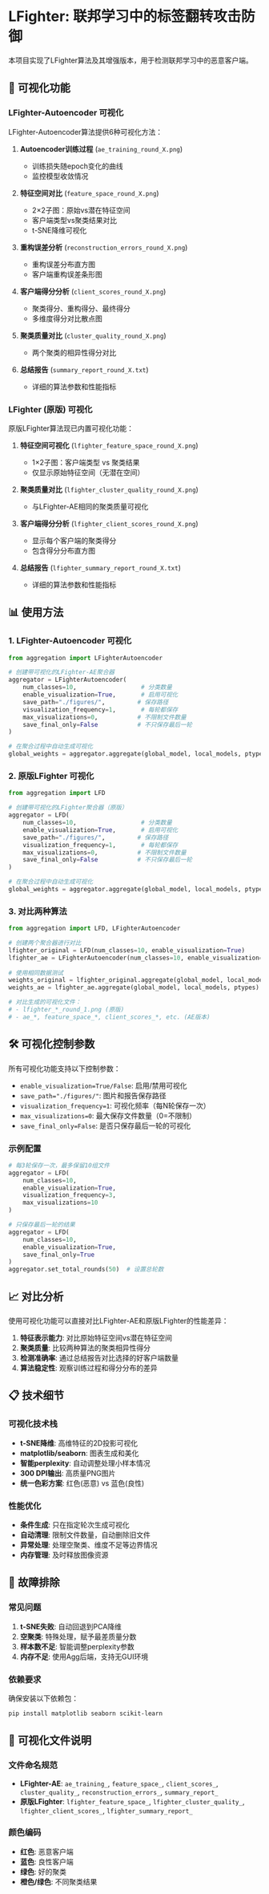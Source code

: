 # LFighter: 联邦学习中的标签翻转攻击防御

本项目实现了LFighter算法及其增强版本，用于检测联邦学习中的恶意客户端。

## 🎯 可视化功能

### LFighter-Autoencoder 可视化

LFighter-Autoencoder算法提供6种可视化方法：

1. **Autoencoder训练过程** (`ae_training_round_X.png`)
   - 训练损失随epoch变化的曲线
   - 监控模型收敛情况

2. **特征空间对比** (`feature_space_round_X.png`)
   - 2×2子图：原始vs潜在特征空间
   - 客户端类型vs聚类结果对比
   - t-SNE降维可视化

3. **重构误差分析** (`reconstruction_errors_round_X.png`)
   - 重构误差分布直方图
   - 客户端重构误差条形图

4. **客户端得分分析** (`client_scores_round_X.png`)
   - 聚类得分、重构得分、最终得分
   - 多维度得分对比散点图

5. **聚类质量对比** (`cluster_quality_round_X.png`)
   - 两个聚类的相异性得分对比

6. **总结报告** (`summary_report_round_X.txt`)
   - 详细的算法参数和性能指标

### LFighter (原版) 可视化

原版LFighter算法现已内置可视化功能：

1. **特征空间可视化** (`lfighter_feature_space_round_X.png`)
   - 1×2子图：客户端类型 vs 聚类结果
   - 仅显示原始特征空间（无潜在空间）

2. **聚类质量对比** (`lfighter_cluster_quality_round_X.png`)
   - 与LFighter-AE相同的聚类质量可视化

3. **客户端得分分析** (`lfighter_client_scores_round_X.png`)
   - 显示每个客户端的聚类得分
   - 包含得分分布直方图

4. **总结报告** (`lfighter_summary_report_round_X.txt`)
   - 详细的算法参数和性能指标

## 📊 使用方法

### 1. LFighter-Autoencoder 可视化

```python
from aggregation import LFighterAutoencoder

# 创建带可视化的LFighter-AE聚合器
aggregator = LFighterAutoencoder(
    num_classes=10,                  # 分类数量
    enable_visualization=True,       # 启用可视化
    save_path="./figures/",         # 保存路径
    visualization_frequency=1,       # 每轮都保存
    max_visualizations=0,           # 不限制文件数量
    save_final_only=False           # 不只保存最后一轮
)

# 在聚合过程中自动生成可视化
global_weights = aggregator.aggregate(global_model, local_models, ptypes)
```

### 2. 原版LFighter 可视化

```python
from aggregation import LFD

# 创建带可视化的LFighter聚合器（原版）
aggregator = LFD(
    num_classes=10,                  # 分类数量
    enable_visualization=True,       # 启用可视化
    save_path="./figures/",         # 保存路径
    visualization_frequency=1,       # 每轮都保存
    max_visualizations=0,           # 不限制文件数量
    save_final_only=False           # 不只保存最后一轮
)

# 在聚合过程中自动生成可视化
global_weights = aggregator.aggregate(global_model, local_models, ptypes)
```

### 3. 对比两种算法

```python
from aggregation import LFD, LFighterAutoencoder

# 创建两个聚合器进行对比
lfighter_original = LFD(num_classes=10, enable_visualization=True)
lfighter_ae = LFighterAutoencoder(num_classes=10, enable_visualization=True)
    
# 使用相同数据测试
weights_original = lfighter_original.aggregate(global_model, local_models, ptypes)
weights_ae = lfighter_ae.aggregate(global_model, local_models, ptypes)

# 对比生成的可视化文件：
# - lfighter_*_round_1.png (原版)
# - ae_*, feature_space_*, client_scores_*, etc. (AE版本)
```

## 🛠️ 可视化控制参数

所有可视化功能支持以下控制参数：

- `enable_visualization=True/False`: 启用/禁用可视化
- `save_path="./figures/"`: 图片和报告保存路径
- `visualization_frequency=1`: 可视化频率（每N轮保存一次）
- `max_visualizations=0`: 最大保存文件数量（0=不限制）
- `save_final_only=False`: 是否只保存最后一轮的可视化

### 示例配置

```python
# 每3轮保存一次，最多保留10组文件
aggregator = LFD(
    num_classes=10,
    enable_visualization=True,
    visualization_frequency=3,
    max_visualizations=10
)

# 只保存最后一轮的结果
aggregator = LFD(
    num_classes=10,
    enable_visualization=True,
    save_final_only=True
)
aggregator.set_total_rounds(50)  # 设置总轮数
```

## 📈 对比分析

使用可视化功能可以直接对比LFighter-AE和原版LFighter的性能差异：

1. **特征表示能力**: 对比原始特征空间vs潜在特征空间
2. **聚类质量**: 比较两种算法的聚类相异性得分
3. **检测准确率**: 通过总结报告对比选择的好客户端数量
4. **算法稳定性**: 观察训练过程和得分分布的差异

## 📋 技术细节

### 可视化技术栈
- **t-SNE降维**: 高维特征的2D投影可视化
- **matplotlib/seaborn**: 图表生成和美化
- **智能perplexity**: 自动调整处理小样本情况
- **300 DPI输出**: 高质量PNG图片
- **统一色彩方案**: 红色(恶意) vs 蓝色(良性)

### 性能优化
- **条件生成**: 只在指定轮次生成可视化
- **自动清理**: 限制文件数量，自动删除旧文件
- **异常处理**: 处理空聚类、维度不足等边界情况
- **内存管理**: 及时释放图像资源

## 🔧 故障排除

### 常见问题

1. **t-SNE失败**: 自动回退到PCA降维
2. **空聚类**: 特殊处理，赋予最差质量分数
3. **样本数不足**: 智能调整perplexity参数
4. **内存不足**: 使用Agg后端，支持无GUI环境

### 依赖要求

确保安装以下依赖包：
```bash
pip install matplotlib seaborn scikit-learn
```

## 🎨 可视化文件说明

### 文件命名规范
- **LFighter-AE**: `ae_training_`, `feature_space_`, `client_scores_`, `cluster_quality_`, `reconstruction_errors_`, `summary_report_`
- **原版LFighter**: `lfighter_feature_space_`, `lfighter_cluster_quality_`, `lfighter_client_scores_`, `lfighter_summary_report_`

### 颜色编码
- **红色**: 恶意客户端
- **蓝色**: 良性客户端  
- **绿色**: 好的聚类
- **橙色/绿色**: 不同聚类结果

